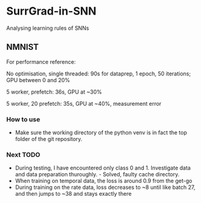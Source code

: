 # SurrGrad-in-SNN
Analysing learning rules of SNNs

## NMNIST
For performance reference:

No optimisation, single threaded: 90s for dataprep, 1 epoch, 50 iterations; GPU between 0 and 20%

5 worker, prefetch: 36s, GPU at ~30%

5 worker, 20 prefetch: 35s, GPU at ~40%, measurement error

### How to use
- Make sure the working directory of the python venv is in fact the top folder of the git repository.

### Next TODO
- During testing, I have encountered only class 0 and 1. Investigate data and data preparation thuroughly. - Solved, faulty cache directory.
- When training on temporal data, the loss is around 0.9 from the get-go
- During training on the rate data, loss decreases to ~8 until like batch 27, and then jumps to ~38 and stays exactly there